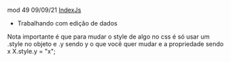 mod 49                                              09/09/21
[IndexJs](../IndexJs.md)

- Trabalhando com edição de dados

Nota importante é que para mudar o style de algo no css
é só usar um .style no objeto e .y sendo y o que você quer
mudar e a propriedade sendo x  X.style.y = "x"; 


